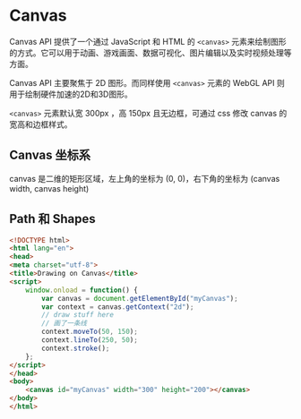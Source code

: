 # Canvas

Canvas API 提供了一个通过 JavaScript 和 HTML 的 ```<canvas>``` 元素来绘制图形的方式。它可以用于动画、游戏画面、数据可视化、图片编辑以及实时视频处理等方面。

Canvas API 主要聚焦于 2D 图形。而同样使用 ```<canvas>``` 元素的 WebGL API 则用于绘制硬件加速的2D和3D图形。

```<canvas>``` 元素默认宽 300px ，高 150px 且无边框，可通过 css 修改 canvas 的宽高和边框样式。

## Canvas 坐标系

canvas 是二维的矩形区域，左上角的坐标为 (0, 0)，右下角的坐标为 (canvas width, canvas height)

## Path 和 Shapes

```html
<!DOCTYPE html>
<html lang="en">
<head>
<meta charset="utf-8">
<title>Drawing on Canvas</title>
<script>
    window.onload = function() {
        var canvas = document.getElementById("myCanvas");
        var context = canvas.getContext("2d");
        // draw stuff here
        // 画了一条线
        context.moveTo(50, 150);
        context.lineTo(250, 50);
        context.stroke();
    };
</script>
</head>
<body>
    <canvas id="myCanvas" width="300" height="200"></canvas>
</body>
</html>
```